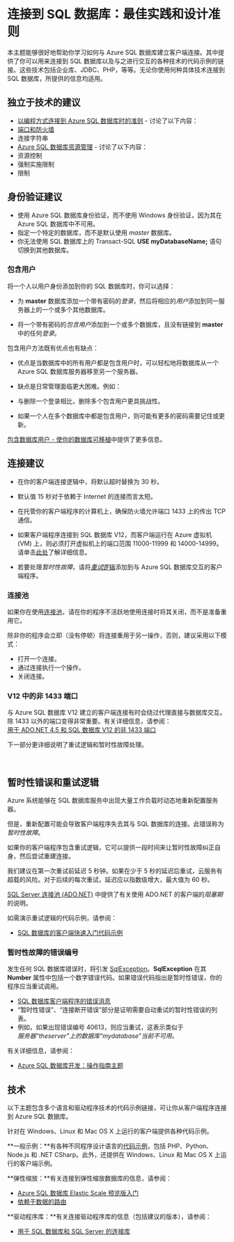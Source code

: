 <properties 
	pageTitle="连接到 SQL 数据库：最佳实践 | Azure" 
	description="一个入门主题，其中收集了通过 ADO.NET 和 PHP 等技术连接到 Azure SQL 数据库的客户端程序的相关链接和最佳实践建议。" 
	services="sql-database" 
	documentationCenter="" 
	authors="MightyPen" 
	manager="jeffreyg" 
	editor=""/>


<tags 
	ms.service="sql-database" 
	ms.date="01/07/2016" 
	wacn.date="02/26/2016"/>


# 连接到 SQL 数据库：最佳实践和设计准则


本主题能够很好地帮助你学习如何与 Azure SQL 数据库建立客户端连接。其中提供了你可以用来连接到 SQL 数据库以及与之进行交互的各种技术的代码示例的链接。这些技术包括企业库、JDBC、PHP，等等。无论你使用何种具体技术连接到 SQL 数据库，所提供的信息均适用。


<a id="a-tech-independent-recommend" name="a-tech-independent-recommend">

## 独立于技术的建议


- [以编程方式连接到 Azure SQL 数据库时的准则](http://msdn.microsoft.com/zh-cn/library/azure/ee336282.aspx) - 讨论了以下内容：
 - [端口和防火墙](/documentation/articles/sql-database-configure-firewall-settings)
 - 连接字符串
- [Azure SQL 数据库资源管理](http://msdn.microsoft.com/zh-cn/library/azure/dn338083.aspx) - 讨论了以下内容：
 - 资源控制
 - 强制实施限制
 - 限制


<a id="b-authentication-recommend" name="b-authentication-recommend"></a>

## 身份验证建议


- 使用 Azure SQL 数据库身份验证，而不使用 Windows 身份验证，因为其在 Azure SQL 数据库中不可用。
- 指定一个特定的数据库，而不是默认使用 *master* 数据库。
 - 你无法使用 SQL 数据库上的 Transact-SQL **USE myDatabaseName;** 语句切换到其他数据库。


### 包含用户


将一个人以用户身份添加到你的 SQL 数据库时，你可以选择：

- 为 **master** 数据库添加一个带有密码的*登录*，然后将相应的*用户*添加到同一服务器上的一个或多个其他数据库。

- 将一个带有密码的*包含用户*添加到一个或多个数据库，且没有链接到 **master** 中的任何*登录*。


包含用户方法既有优点也有缺点：

- 优点是当数据库中的所有用户都是包含用户时，可以轻松地将数据库从一个 Azure SQL 数据库服务器移至另一个服务器。

- 缺点是日常管理面临更大困难。例如：
 - 与删除一个登录相比，删除多个包含用户更具挑战性。
 - 如果一个人在多个数据库中都是包含用户，则可能有更多的密码需要记住或更新。


[包含数据库用户 - 使你的数据库可移植](http://msdn.microsoft.com/zh-cn/library/ff929188.aspx)中提供了更多信息。


<a id="c-connection-recommend" name="c-connection-recommend"></a>

## 连接建议


- 在你的客户端连接逻辑中，将默认超时替换为 30 秒。
 - 默认值 15 秒对于依赖于 Internet 的连接而言太短。


- 在托管你的客户端程序的计算机上，确保防火墙允许端口 1433 上的传出 TCP 通信。


- 如果客户端程序连接到 SQL 数据库 V12，而客户端运行在 Azure 虚拟机 (VM) 上，则必须打开虚拟机上的端口范围 11000-11999 和 14000-14999。请单击[此处](/documentation/articles/sql-database-develop-direct-route-ports-adonet-v12)了解详细信息。


- 若要处理*暂时性故障*，请将[*重试*逻辑](#TransientFaultsAndRetryLogicGm)添加到与 Azure SQL 数据库交互的客户端程序。


### 连接池


如果你在使用[连接池](http://msdn.microsoft.com/zh-cn/library/8xx3tyca.aspx)，请在你的程序不活跃地使用连接时将其关闭，而不是准备重用它。

除非你的程序会立即（没有停顿）将连接重用于另一操作，否则，建议采用以下模式：

- 打开一个连接。
- 通过连接执行一个操作。
- 关闭连接。


### V12 中的非 1433 端口


与 Azure SQL 数据库 V12 建立的客户端连接有时会绕过代理直接与数据库交互。除 1433 以外的端口变得非常重要。有关详细信息，请参阅：<br/>
[用于 ADO.NET 4.5 和 SQL 数据库 V12 的非 1433 端口](/documentation/articles/sql-database-develop-direct-route-ports-adonet-v12)


下一部分更详细说明了重试逻辑和暂时性故障处理。



<a name="TransientFaultsAndRetryLogicGm" id="TransientFaultsAndRetryLogicGm"></a>

&nbsp;

## 暂时性错误和重试逻辑


Azure 系统能够在 SQL 数据库服务中出现大量工作负载时动态地重新配置服务器。

但是，重新配置可能会导致客户端程序失去其与 SQL 数据库的连接。此错误称为*暂时性故障*。

如果你的客户端程序包含重试逻辑，它可以提供一段时间来让暂时性故障纠正自身，然后尝试重建连接。

我们建议在第一次重试前延迟 5 秒钟。如果在少于 5 秒的延迟后重试，云服务有超载的风险。对于后续的每次重试，延迟应以指数级增大，最大值为 60 秒。

[SQL Server 连接池 (ADO.NET)](http://msdn.microsoft.com/zh-cn/library/8xx3tyca.aspx) 中提供了有关使用 ADO.NET 的客户端的*阻塞期*的说明。


如需演示重试逻辑的代码示例，请参阅：

- [SQL 数据库的客户端快速入门代码示例](/documentation/articles/sql-database-develop-quick-start-client-code-samples)


### 暂时性故障的错误编号


发生任何 SQL 数据库错误时，将引发 [SqlException](http://msdn.microsoft.com/zh-cn/library/system.data.sqlclient.sqlexception.aspx)。**SqlException** 在其 **Number** 属性中包括一个数字错误代码。如果错误代码指出是暂时性错误，你的程序应当重试调用。


- [SQL 数据库客户端程序的错误消息](/documentation/articles/sql-database-develop-error-messages/#bkmk_connection_errors)
 - “暂时性错误”、“连接断开错误”部分是证明需要自动重试的暂时性错误的列表。
 - 例如，如果出现错误编号 40613，则应当重试，这表示类似于<br/>*服务器“theserver”上的数据库“mydatabase”当前不可用。*


有关详细信息，请参阅：

- [Azure SQL 数据库开发：操作指南主题](http://msdn.microsoft.com/zh-cn/library/azure/ee621787.aspx)

<!--  (per Penny Lee, 2016/01/07.  MightyPen==GeneMi)
- [Troubleshoot connection problems to Azure SQL Database](http://support.microsoft.com/zh-cn/kb/2980233)
-->


<a id="e-technologies" name="e-technologies"></a>

## 技术


以下主题包含多个语言和驱动程序技术的代码示例链接，可让你从客户端程序连接到 Azure SQL 数据库。


针对在 Windows、Linux 和 Mac OS X 上运行的客户端提供各种代码示例。


**一般示例：**有各种不同程序设计语言的[代码示例](/documentation/articles/sql-database-develop-quick-start-client-code-samples)，包括 PHP、Python、Node.js 和 .NET CSharp。此外，还提供在 Windows、Linux 和 Mac OS X 上运行的客户端示例。


**弹性缩放：**有关连接到弹性缩放数据库的信息，请参阅：

- [Azure SQL 数据库 Elastic Scale 预览版入门](/documentation/articles/sql-database-elastic-scale-get-started)
- [依赖于数据的路由](/documentation/articles/sql-database-elastic-scale-data-dependent-routing)


**驱动程序库：**有关连接驱动程序库的信息（包括建议的版本），请参阅：

- [用于 SQL 数据库和 SQL Server 的连接库](/documentation/articles/sql-database-libraries)

<!---HONumber=Mooncake_0215_2016-->